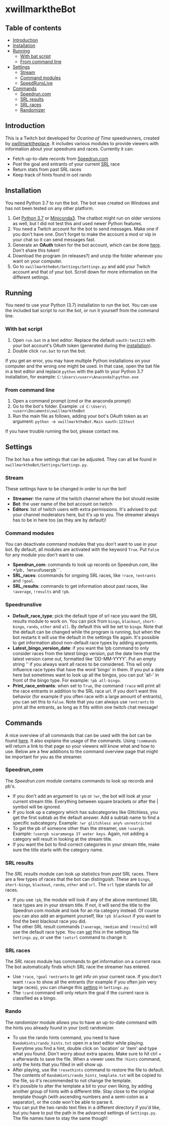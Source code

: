 # xwillmarktheBot

## Table of contents
-   [Introduction](#introduction)
-   [Installation](#installation)
-   [Running](#running)
    - [With bat script](#with-bat-script)
    - [From command line](#from-command-line)
-   [Settings](#settings)
    - [Stream](#stream)
    - [Command modules](#command-modules)
    - [SpeedRunsLive](#speedrunslive)
-   [Commands](#commands)
    - [Speedrun.com](#speedrun_com)
    - [SRL results](#srl-results)
    - [SRL races](#srl-races)
    - [Randomizer](#rando)


## Introduction
This is a Twitch bot developed for *Ocarina of Time* speedrunners, created by [xwillmarktheplace](https://twitch.tv/xwillmarktheplace). It includes various modules to provide viewers with information about your speedruns and races. Currently it can:
* Fetch up-to-date records from [Speedrun.com](https://www.speedrun.com/)
* Post the goal and entrants of your current [SRL](http://www.speedrunslive.com/) race
* Return stats from past SRL races
* Keep track of hints found in oot rando


## Installation
You need Python 3.7 to run the bot. The bot was created on Windows and has not been tested on any other platform.

1. Get [Python 3.7](https://www.python.org/downloads/release/python-370/) or [Miniconda3](https://docs.conda.io/en/latest/miniconda.html). The chatbot might run on older versions as well, but I did not test this and used newer Python features.
2. You need a Twitch account for the bot to send messages. Make one if you don't have one. Don't forget to make the account a mod or vip in your chat so it can send messages fast.
3. Generate an **OAuth** token for the bot account, which can be done [here](https://twitchapps.com/tmi/). Don't share this token!
4. Download the program (in releases?) and unzip the folder wherever you want on your computer.
6. Go to ```xwillmarktheBot/Settings/Settings.py``` and add your Twitch account and that of your bot. Scroll down for more information on the different settings. 

## Running
You need to use your Python (3.7) installation to run the bot. You can use the included bat script to run the bot, or run it yourself from the command line.

### With bat script
1. Open ```run.bat``` in a text editor. Replace the default ```oauth:test123``` with your bot account's OAuth token (generated during the [installation](#installation)).
2. Double click ```run.bat``` to run the bot.

If you get an error, you may have multiple Python installations on your computer and the wrong one might be used. In that case, open the bat file in a text editor and replace ```python``` with the path to your Python 3.7 installation, for example: ```C:\Users\<user>\Anaconda3\python.exe```

### From command line
1. Open a command prompt (cmd or the anaconda prompt)
2. Go to the bot's folder. Example: ```cd C:\Users\<user>\Documents\xwillmarktheBot```
3. Run the main file as follows, adding your bot's OAuth token as an argument: ```python -m xwillmarktheBot.Main oauth:123test``` 

If you have trouble running the bot, please contact me.

## Settings
The bot has a few settings that can be adjusted. They can all be found in ```xwillmarktheBot/Settings/Settings.py```.
### Stream
These settings have to be changed in order to run the bot!
* **Streamer**: the name of the twitch channel where the bot should reside
* **Bot**: the user name of the bot account on twitch
* **Editors**: list of twitch users with extra permissions. It's advised to put your channel moderators here, but it's up to you. The streamer always has to be in here too (as they are by default)!

### Command modules
You can deactivate command modules that you don't want to use in your bot. By default, all modules are activated with the keyword ```True```. Put ```False``` for any module you don't want to use.
* **Speedrun_com**: commands to look up records on Speedrun.com, like *!pb```, ```!wr``` and ```!userpb```.
* **SRL_races**: ccommands for ongoing SRL races, like ```!race```, ```!entrants``` and ```!goal```.
* **SRL_results**: commands to get information about past races, like ```!average```, ```!results``` and ```!pb```.

### Speedrunslive
* **Default_race_type**: pick the default type of srl race you want the SRL results module to work on. You can pick from ```bingo```, ```blackout```, ```short-bingo```, ```rando```, ```other``` and ```all```. By default this will be set to ```bingo```. Note that the default can be changed while the program is running, but when the bot restarts it will use the default in the settings file again. It's possible to get information about non-default race types by adding arguments.
* **Latest_bingo_version_date**: if you want the !pb command to only consider races from the latest bingo version, put the date here that the latest version came out, formatted like 'DD-MM-YYYY'. Put an empty string '' if you always want all races to be considered. This wil only influence race types that have the word 'bingo' in them. If you put a date here but sometimes want to look up all the bingos, you can put 'all-' in front of the bingo type. For example: ```!pb all-bingo```.
* **Print_race_entrants**: when set to ```True```, the command ```!race``` will print all the race entrants in addition to the SRL race url. If you don't want this behavior (for example if you often race with a large amount of entrants), you can set this to ```False```. Note that you can always use ```!entrants``` to print all the entrants, as long as it fits within one twitch chat message!

## Commands
A nice overview of all commands that can be used with the bot can be found [here](https://xwmtp.github.io/xwillmarktheBot). It also explains the usage of the commands. Using ```!commands``` will return a link to that page so your viewers will know what and how to use. Below are a few additions to the command overview page that might be important for you as the streamer.

### Speedrun_com
The *Speedrun.com* module contains commands to look up records and pb's.
* If you don't add an argument to ```!pb``` or ```!wr```, the bot will look at your current stream title. Everything between square brackets or after the | symbol will be ignored.
* If you look up a category which has subcategories like Glitchless, you get the first subtab as the default answer. Add a subtab name to find a specific subcategory. Example: ```!wr glitchless any% unrestricted```
* To get the pb of someone other than the streamer, use ```!userpb```. Example: ```!userpb scaramanga 37 water keys```. Again, not adding a category will result in looking at the stream title.
* If you want the bot to find correct categories in your stream title, make sure the title starts with the category name.

### SRL results
The *SRL results* module can look up statistics from *past* SRL races. There are a few types of races that the bot can distinguish. These are ```bingo```, ```short-bingo```, ```blackout```, ```rando```, ```other``` and ```srl```. The ```srl``` type stands for *all* races.   
* If you use ```!pb```, the module will look if any of the above mentioned SRL race types are in your stream title. If not, it will send the title to the Speedrun.com module and look for an rta category instead. Of course you can also add an argument yourself, like ```!pb blackout``` if you want to find the best blackout race you did.
* The other SRL result commands (```!average```, ```!median``` and ```!results```) will use the default race type. You can [set](#speedrunslive) this in the settings file ```Settings.py```, or use the ```!setsrl``` command to change it.

### SRL races
The *SRL races* module has commands to get information on a current race. The bot automatically finds which SRL race the streamer has entered.
* Use ```!race```, ```!goal``` ```!entrants``` to get info on your current race. If you don't want ```!race``` to show all the entrants (for example if you often join very large races), you can change this [setting](#speedrunslive) in ```Settings.py```.
* The ```!card``` command will only return the goal if the current race is classified as a bingo.


### Rando
The *randomizer* module allows you to have an up-to-date command with the hints you already found in your (oot) randomizer.
* To use the rando hints command, you need to have ```RandoHints/rando_hints.txt``` open in a text editor while playing. Everytime you find a hint, double click on 'location' or 'item' and type what you found. Don't worry about extra spaces. Make sure to hit ctrl + s afterwards to save the file. When a viewer uses the ```!hints``` command, only the hints that you filled in will show up.
* After playing, use the ```!resethints``` command to restore the file to default. The contents of ```RandoHints/rando_hints_template.txt``` will be copied to the file, so it's recommended to not change the template.
* It's possible to alter the template a bit to your own liking, by adding another group of hints with a different title. Stay close to the original template though (with ascending numbers and a semi-colon as a separator), or the code won't be able to parse it.
* You can put the two rando text files in a different directory if you'd like, but you have to put the path in the advanced settings of ```Settings.py```. The file names have to stay the same though!
